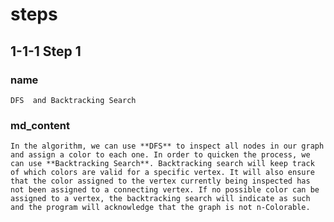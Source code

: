 <!-- title={nColorable} -->

<!-- concepts={Depth First Search (DFS)} -->

<!--badges={Python:30,Algorithms:30}-->

# steps

## 1-1-1 Step 1

### name
```
DFS  and Backtracking Search
```
### md_content
```
In the algorithm, we can use **DFS** to inspect all nodes in our graph and assign a color to each one. In order to quicken the process, we can use **Backtracking Search**. Backtracking search will keep track of which colors are valid for a specific vertex. It will also ensure that the color assigned to the vertex currently being inspected has not been assigned to a connecting vertex. If no possible color can be assigned to a vertex, the backtracking search will indicate as such and the program will acknowledge that the graph is not n-Colorable.
```
